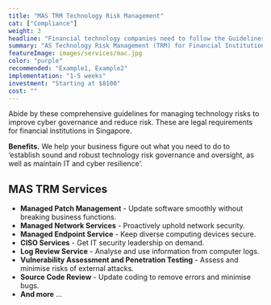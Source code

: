 ```yaml
---
title: "MAS TRM Technology Risk Management"
cat: ["Compliance"]
weight: 3
headline: "Financial technology companies need to follow the Guidelines on Risk Management Practices - Technology Risk published by MAS."
summary: "AS Technology Risk Management (TRM) for Financial Institutions in Singapore "
featureImage: images/services/mac.jpg
color: "purple"
recommended: "Example1, Example2"
implementation: "1-5 weeks"
investment: "Starting at $8100"
cost: ""
---
```


Abide by these comprehensive guidelines for managing technology risks to improve cyber governance and reduce risk. These are legal requirements for financial institutions in Singapore.

**Benefits.** We help your business figure out what you need to do to ‘establish sound and robust technology risk governance and oversight, as well as maintain IT and cyber resilience’.

## MAS TRM Services

- **Managed Patch Management** - Update software smoothly without breaking business functions.
- **Managed Network Services** - Proactively uphold network security.
- **Managed Endpoint Service** - Keep diverse computing devices secure.
- **CISO Services** - Get IT security leadership on demand.
- **Log Review Service** - Analyse and use information from computer logs.
- **Vulnerability Assessment and Penetration Testing** - Assess and minimise risks of external attacks.
- **Source Code Review** - Update coding to remove errors and minimise bugs.
- **And more** …
